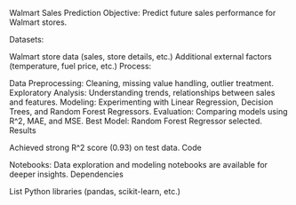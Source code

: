 Walmart Sales Prediction
Objective: Predict future sales performance for Walmart stores.

Datasets:

Walmart store data (sales, store details, etc.)
Additional external factors (temperature, fuel price, etc.)
Process:

Data Preprocessing: Cleaning, missing value handling, outlier treatment.
Exploratory Analysis: Understanding trends, relationships between sales and features.
Modeling: Experimenting with Linear Regression, Decision Trees, and Random Forest Regressors.
Evaluation: Comparing models using R^2, MAE, and MSE.
Best Model: Random Forest Regressor selected.
Results

Achieved strong R^2 score (0.93) on test data.
Code

Notebooks: Data exploration and modeling notebooks are available for deeper insights.
Dependencies

List Python libraries (pandas, scikit-learn, etc.)
